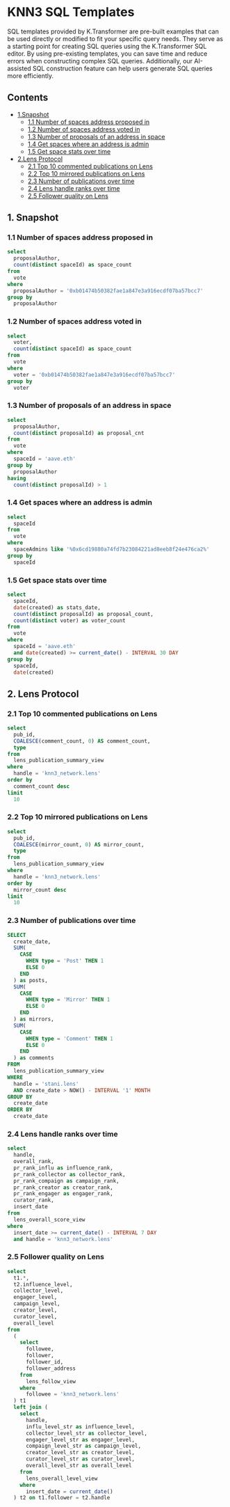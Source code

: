 # KNN3 SQL Templates
SQL templates provided by K.Transformer are pre-built examples that can be used directly or modified to fit your specific query needs. They serve as a starting point for creating SQL queries using the K.Transformer SQL editor. By using pre-existing templates, you can save time and reduce errors when constructing complex SQL queries. Additionally, our AI-assisted SQL construction feature can help users generate SQL queries more efficiently.
## Contents
  - [1.Snapshot](#1-snapshot)
    - [1.1 Number of spaces address proposed in](#11-number-of-spaces-address-proposed-in)
    - [1.2 Number of spaces address voted in](#12-number-of-spaces-address-voted-in)
    - [1.3 Number of proposals of an address in space](#13-number-of-proposals-of-an-address-in-space)
    - [1.4 Get spaces where an address is admin](#14-get-spaces-where-an-address-is-admin)
    - [1.5 Get space stats over time](#15-get-space-stats-over-time)
  - [2.Lens Protocol](#2-lens-protocol)
    - [2.1 Top 10 commented publications on Lens](#21-top-10-commented-publications-on-lens)
    - [2.2 Top 10 mirrored publications on Lens](#22-top-10-mirrored-publications-on-lens)
    - [2.3 Number of publications over time](#23-number-of-publications-over-time)
    - [2.4 Lens handle ranks over time](#24-lens-handle-ranks-over-time)
    - [2.5 Follower quality on Lens](#25-follower-quality-on-lens)

## 1. Snapshot
### 1.1 Number of spaces address proposed in
``` sql
select
  proposalAuthor,
  count(distinct spaceId) as space_count
from
  vote
where
  proposalAuthor = '0xb01474b50382fae1a847e3a916ecdf07ba57bcc7'
group by
  proposalAuthor 
```
### 1.2 Number of spaces address voted in
``` sql
select
  voter,
  count(distinct spaceId) as space_count
from
  vote
where
  voter = '0xb01474b50382fae1a847e3a916ecdf07ba57bcc7'
group by
  voter
```
### 1.3 Number of proposals of an address in space
``` sql
select
  proposalAuthor,
  count(distinct proposalId) as proposal_cnt
from
  vote
where
  spaceId = 'aave.eth'
group by
  proposalAuthor
having
  count(distinct proposalId) > 1
```
### 1.4 Get spaces where an address is admin
``` sql
select
  spaceId
from
  vote
where
  spaceAdmins like '%0x6cd19880a74fd7b23084221ad8eeb8f24e476ca2%'
group by
  spaceId
``` 
### 1.5 Get space stats over time
``` sql
select
  spaceId,
  date(created) as stats_date,
  count(distinct proposalId) as proposal_count,
  count(distinct voter) as voter_count
from
  vote
where
  spaceId = 'aave.eth'
  and date(created) >= current_date() - INTERVAL 30 DAY
group by
  spaceId,
  date(created)
```

## 2. Lens Protocol
### 2.1 Top 10 commented publications on Lens
``` sql
select
  pub_id,
  COALESCE(comment_count, 0) AS comment_count,
  type
from
  lens_publication_summary_view
where
  handle = 'knn3_network.lens'
order by
  comment_count desc
limit
  10
```

### 2.2 Top 10 mirrored publications on Lens
``` sql
select
  pub_id,
  COALESCE(mirror_count, 0) AS mirror_count,
  type
from
  lens_publication_summary_view
where
  handle = 'knn3_network.lens'
order by
  mirror_count desc
limit
  10
```

### 2.3 Number of publications over time
``` sql
SELECT
  create_date,
  SUM(
    CASE
      WHEN type = 'Post' THEN 1
      ELSE 0
    END
  ) as posts,
  SUM(
    CASE
      WHEN type = 'Mirror' THEN 1
      ELSE 0
    END
  ) as mirrors,
  SUM(
    CASE
      WHEN type = 'Comment' THEN 1
      ELSE 0
    END
  ) as comments
FROM
  lens_publication_summary_view
WHERE
  handle = 'stani.lens'
  AND create_date > NOW() - INTERVAL '1' MONTH
GROUP BY
  create_date
ORDER BY
  create_date
```
### 2.4 Lens handle ranks over time
``` sql
select
  handle,
  overall_rank,
  pr_rank_influ as influence_rank,
  pr_rank_collector as collector_rank,
  pr_rank_compaign as campaign_rank,
  pr_rank_creator as creator_rank,
  pr_rank_engager as engager_rank,
  curator_rank,
  insert_date
from
  lens_overall_score_view
where
  insert_date >= current_date() - INTERVAL 7 DAY
  and handle = 'knn3_network.lens'
```

### 2.5 Follower quality on Lens
``` sql
select
  t1.*,
  t2.influence_level,
  collector_level,
  engager_level,
  campaign_level,
  creator_level,
  curator_level,
  overall_level
from
  (
    select
      followee,
      follower,
      follower_id,
      follower_address
    from
      lens_follow_view
    where
      followee = 'knn3_network.lens'
  ) t1
  left join (
    select
      handle,
      influ_level_str as influence_level,
      collector_level_str as collector_level,
      engager_level_str as engager_level,
      compaign_level_str as campaign_level,
      creator_level_str as creator_level,
      curator_level_str as curator_level,
      overall_level_str as overall_level
    from
      lens_overall_level_view
    where
      insert_date = current_date()
  ) t2 on t1.follower = t2.handle
```
